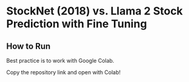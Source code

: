 # StockNet (2018) vs. Llama 2 Stock Prediction with Fine Tuning

## How to Run
Best practice is to work with Google Colab.

Copy the repository link and open with Colab!
